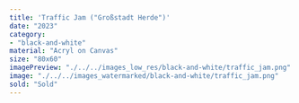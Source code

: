 ```yaml
---
title: 'Traffic Jam ("Großstadt Herde")'
date: "2023"
category: 
- "black-and-white"
material: "Acryl on Canvas"
size: "80x60"
imagePreview: "./../../images_low_res/black-and-white/traffic_jam.png"
image: "./../../images_watermarked/black-and-white/traffic_jam.png"
sold: "Sold"
---
```

